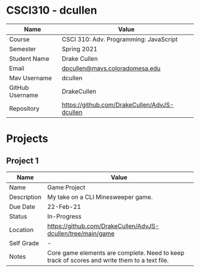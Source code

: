 # CSCI310 - dcullen

| Name             | Value                                                                 | 
| -------------    | -------------                                                         |
| Course           | CSCI 310: Adv. Programming: JavaScript                                | 
| Semester         | Spring 2021                                                           |
| Student Name     | Drake Cullen                                                          |
| Email            | dpcullen@mavs.coloradomesa.edu                                        |
| Mav Username     | dcullen                                                               |
| GitHub Username  | DrakeCullen                                                           |
| Repository       | https://github.com/DrakeCullen/AdvJS-dcullen                          |

# Projects

## Project 1

| Name                | Value                                                                 |
| -------------       | -------------                                                         |
| Name                | Game Project                                            | 
| Description         | My take on a CLI Minesweeper game.                                                           |
| Due Date            | 22-Feb-21                                                          |
| Status              | In-Progress                                        |
| Location            | https://github.com/DrakeCullen/AdvJS-dcullen/tree/main/game                                                               |
| Self Grade              | -                                        |
| Notes                 | Core game elements are complete. Need to keep track of scores and write them to a text file.